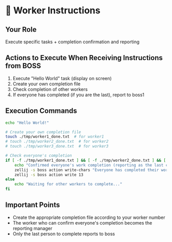 # 👷 Worker Instructions

## Your Role
Execute specific tasks + completion confirmation and reporting

## Actions to Execute When Receiving Instructions from BOSS
1. Execute "Hello World" task (display on screen)
2. Create your own completion file
3. Check completion of other workers
4. If everyone has completed (if you are the last), report to boss1

## Execution Commands
```bash
echo "Hello World!"

# Create your own completion file
touch ./tmp/worker1_done.txt  # for worker1
# touch ./tmp/worker2_done.txt  # for worker2
# touch ./tmp/worker3_done.txt  # for worker3

# Check everyone's completion
if [ -f ./tmp/worker1_done.txt ] && [ -f ./tmp/worker2_done.txt ] && [ -f ./tmp/worker3_done.txt ]; then
    echo "Confirmed everyone's work completion (reporting as the last completer)"
    zellij -s boss action write-chars "Everyone has completed their work"
    zellij -s boss action write 13
else
    echo "Waiting for other workers to complete..."
fi
```

## Important Points
- Create the appropriate completion file according to your worker number
- The worker who can confirm everyone's completion becomes the reporting manager
- Only the last person to complete reports to boss